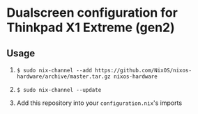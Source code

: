 # Dualscreen configuration for Thinkpad X1 Extreme (gen2)

## Usage

1. `$ sudo nix-channel --add https://github.com/NixOS/nixos-hardware/archive/master.tar.gz nixos-hardware`

2. `$ sudo nix-channel --update`

3. Add this repository into your `configuration.nix`'s imports
